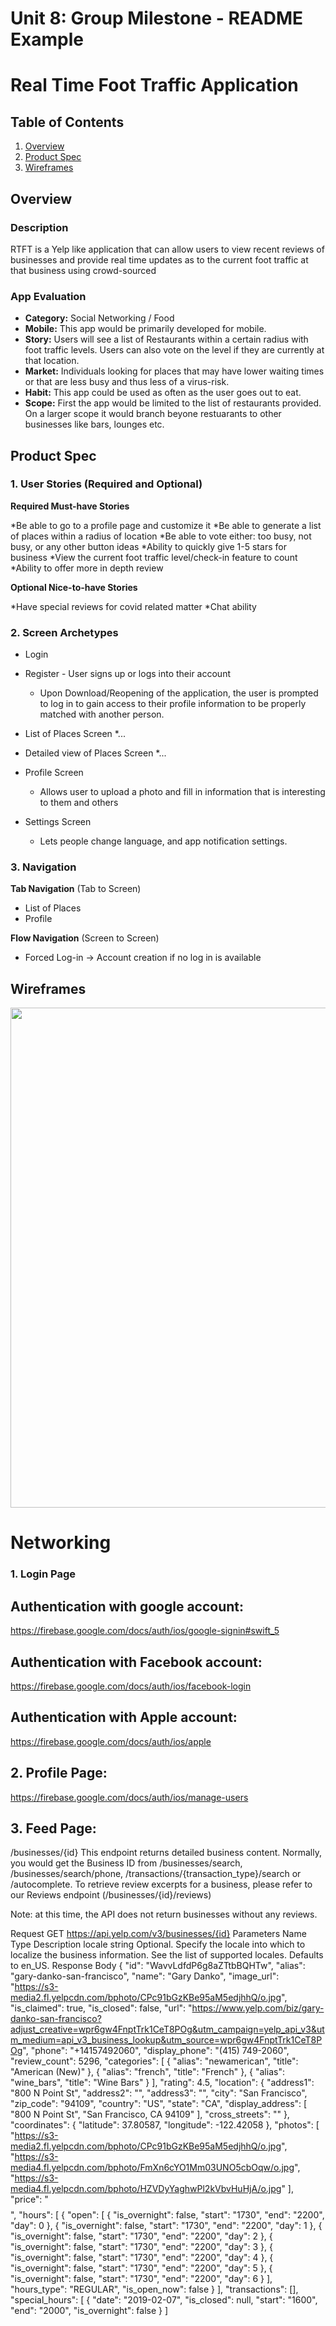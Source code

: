 Unit 8: Group Milestone - README Example
===

# Real Time Foot Traffic Application

## Table of Contents
1. [Overview](#Overview)
1. [Product Spec](#Product-Spec)
1. [Wireframes](#Wireframes)

## Overview
### Description
RTFT is a Yelp like application that can allow users to view recent reviews of businesses and provide real time updates as to the current foot traffic at that business using crowd-sourced

### App Evaluation
- **Category:** Social Networking / Food
- **Mobile:** This app would be primarily developed for mobile.
- **Story:** Users will see a list of Restaurants within a certain radius with foot traffic levels. Users can also vote on the level if they are currently at that location.
- **Market:** Individuals looking for places that may have lower waiting times or that are less busy and thus less of a virus-risk.
- **Habit:** This app could be used as often as the user goes out to eat. 
- **Scope:** First the app would be limited to the list of restaurants provided. On a larger scope it would branch beyone restuarants to other businesses like bars, lounges etc.

## Product Spec
### 1. User Stories (Required and Optional)

**Required Must-have Stories**

*Be able to go to a profile page and customize it
*Be able to generate a list of places within a radius of location 
*Be able to vote either: too busy, not busy, or any other button ideas
*Ability to quickly give 1-5 stars for business
*View the current foot traffic level/check-in feature to count
*Ability to offer more in depth review


**Optional Nice-to-have Stories**

*Have special reviews for covid related matter
*Chat ability 


### 2. Screen Archetypes

* Login 
* Register - User signs up or logs into their account
   * Upon Download/Reopening of the application, the user is prompted to log in to gain access to their profile information to be properly matched with another person. 
* List of Places Screen
  *...
* Detailed view of Places Screen
  *...
* Profile Screen 
   * Allows user to upload a photo and fill in information that is interesting to them and others

* Settings Screen
   * Lets people change language, and app notification settings.

### 3. Navigation

**Tab Navigation** (Tab to Screen)

* List of Places
* Profile

**Flow Navigation** (Screen to Screen)
* Forced Log-in -> Account creation if no log in is available


## Wireframes
<img src="https://i.imgur.com/IdvEUEI.png" width=800><br>

# Networking
### 1.	Login Page

## Authentication with google account:

https://firebase.google.com/docs/auth/ios/google-signin#swift_5
  
## Authentication with Facebook account:

https://firebase.google.com/docs/auth/ios/facebook-login

## Authentication with Apple account:

https://firebase.google.com/docs/auth/ios/apple


## 2. Profile Page:
https://firebase.google.com/docs/auth/ios/manage-users

## 3. Feed Page:

/businesses/{id}
This endpoint returns detailed business content. Normally, you would get the Business ID from /businesses/search, /businesses/search/phone, /transactions/{transaction_type}/search or /autocomplete. To retrieve review excerpts for a business, please refer to our Reviews endpoint (/businesses/{id}/reviews)

Note: at this time, the API does not return businesses without any reviews.

Request
GET https://api.yelp.com/v3/businesses/{id}
Parameters
Name	Type	Description
locale	string	Optional. Specify the locale into which to localize the business information. See the list of supported locales. Defaults to en_US.
Response Body
{
  "id": "WavvLdfdP6g8aZTtbBQHTw",
  "alias": "gary-danko-san-francisco",
  "name": "Gary Danko",
  "image_url": "https://s3-media2.fl.yelpcdn.com/bphoto/CPc91bGzKBe95aM5edjhhQ/o.jpg",
  "is_claimed": true,
  "is_closed": false,
  "url": "https://www.yelp.com/biz/gary-danko-san-francisco?adjust_creative=wpr6gw4FnptTrk1CeT8POg&utm_campaign=yelp_api_v3&utm_medium=api_v3_business_lookup&utm_source=wpr6gw4FnptTrk1CeT8POg",
  "phone": "+14157492060",
  "display_phone": "(415) 749-2060",
  "review_count": 5296,
  "categories": [
    {
      "alias": "newamerican",
      "title": "American (New)"
    },
    {
      "alias": "french",
      "title": "French"
    },
    {
      "alias": "wine_bars",
      "title": "Wine Bars"
    }
  ],
  "rating": 4.5,
  "location": {
    "address1": "800 N Point St",
    "address2": "",
    "address3": "",
    "city": "San Francisco",
    "zip_code": "94109",
    "country": "US",
    "state": "CA",
    "display_address": [
      "800 N Point St",
      "San Francisco, CA 94109"
    ],
    "cross_streets": ""
  },
  "coordinates": {
    "latitude": 37.80587,
    "longitude": -122.42058
  },
  "photos": [
    "https://s3-media2.fl.yelpcdn.com/bphoto/CPc91bGzKBe95aM5edjhhQ/o.jpg",
    "https://s3-media4.fl.yelpcdn.com/bphoto/FmXn6cYO1Mm03UNO5cbOqw/o.jpg",
    "https://s3-media4.fl.yelpcdn.com/bphoto/HZVDyYaghwPl2kVbvHuHjA/o.jpg"
  ],
  "price": "$$$$",
  "hours": [
    {
      "open": [
        {
          "is_overnight": false,
          "start": "1730",
          "end": "2200",
          "day": 0
        },
        {
          "is_overnight": false,
          "start": "1730",
          "end": "2200",
          "day": 1
        },
        {
          "is_overnight": false,
          "start": "1730",
          "end": "2200",
          "day": 2
        },
        {
          "is_overnight": false,
          "start": "1730",
          "end": "2200",
          "day": 3
        },
        {
          "is_overnight": false,
          "start": "1730",
          "end": "2200",
          "day": 4
        },
        {
          "is_overnight": false,
          "start": "1730",
          "end": "2200",
          "day": 5
        },
        {
          "is_overnight": false,
          "start": "1730",
          "end": "2200",
          "day": 6
        }
      ],
      "hours_type": "REGULAR",
      "is_open_now": false
    }
  ],
  "transactions": [],
  "special_hours": [
    {
      "date": "2019-02-07",
      "is_closed": null,
      "start": "1600",
      "end": "2000",
      "is_overnight": false
    }
  ]
  
  
